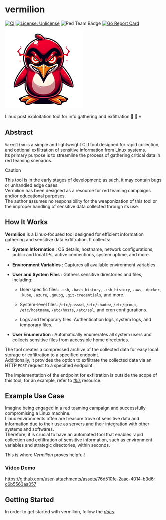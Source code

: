 # vermilion  

[![CI](https://img.shields.io/github/actions/workflow/status/R3DRUN3/vermilion/ci.yml?label=CI)](https://github.com/R3DRUN3/vermilion/actions/workflows/ci.yml)  [![License: Unlicense](https://img.shields.io/badge/license-Unlicense-blue.svg)](http://unlicense.org/)  ![Red Team Badge](https://img.shields.io/badge/Team-Red-red) [![Go Report Card](https://goreportcard.com/badge/github.com/r3drun3/vermilion)](https://goreportcard.com/report/github.com/r3drun3/vermilion)  

<img src="./docs/media/vermilion_logo.png" width="250x" />  


Linux post exploitation tool for info gathering and exfiltration 🐧 📡 💀



## Abstract  
`Vermilion` is a simple and lightweight CLI tool designed for rapid collection, and optional exfiltration of sensitive information from Linux systems.  
Its primary purpose is to streamline the process of gathering critical data in red teaming scenarios.  


> [!CAUTION]  
> This tool is in the early stages of development; as such, it may contain bugs or unhandled edge cases.    
> Vermilion has been designed as a resource for red teaming campaigns and/or educational purposes.  
> The author assumes no responsibility for the weaponization of this tool or the improper handling of sensitive data collected through its use.  


## How It Works 
**Vermilion**  is a Linux-focused tool designed for efficient information gathering and sensitive data exfiltration. It collects: 
- **System Information** : OS details, hostname, network configurations, public and local IPs, active connections, system uptime, and more.
 
- **Environment Variables** : Captures all available environment variables.
 
- **User and System Files** : Gathers sensitive directories and files, including: 
  - User-specific files: `.ssh`, `.bash_history`, `.zsh_history`, `.aws`, `.docker`, `.kube`, `.azure`, `.gnupg`, `.git-credentials`, and more.
 
  - System-level files: `/etc/passwd`, `/etc/shadow`, `/etc/group`, `/etc/hostname`, `/etc/hosts`, `/etc/ssl`, and cron configurations.

  - Logs and temporary files: Authentication logs, system logs, and temporary files.
 
- **User Enumeration** : Automatically enumerates all system users and collects sensitive files from accessible home directories.

The tool creates a compressed archive of the collected data for easy local storage or exfiltration to a specified endpoint.  
Additionally, it provides the option to exfiltrate the collected data via an HTTP `POST` request to a specified endpoint.   

The implementation of the endpoint for exfiltration is outside the scope of this tool; for an example, refer to [*this*](https://github.com/R3DRUN3/sploitcraft/tree/main/red-team-infra#deploy-a-lambda-function-for-data-exfiltration) resource.


## Example Use Case   
Imagine being engaged in a red teaming campaign and successfully compromising a Linux machine.    
Linux environments often are treasure trove of sensitive data and information due to their use as servers and their integration with other systems and softwares.  
Therefore, it is crucial to have an automated tool that enables rapid collection and exfiltration of sensitive information, such as environment variables and strategic directories, within seconds.  

This is where *Vermilion* proves helpful!  

### Video Demo


https://github.com/user-attachments/assets/76d510fe-2aac-4014-b3d6-c6b5563aa057



## Getting Started  

In order to get started with vermilion, follow the [*docs*](./docs/README.md).  

